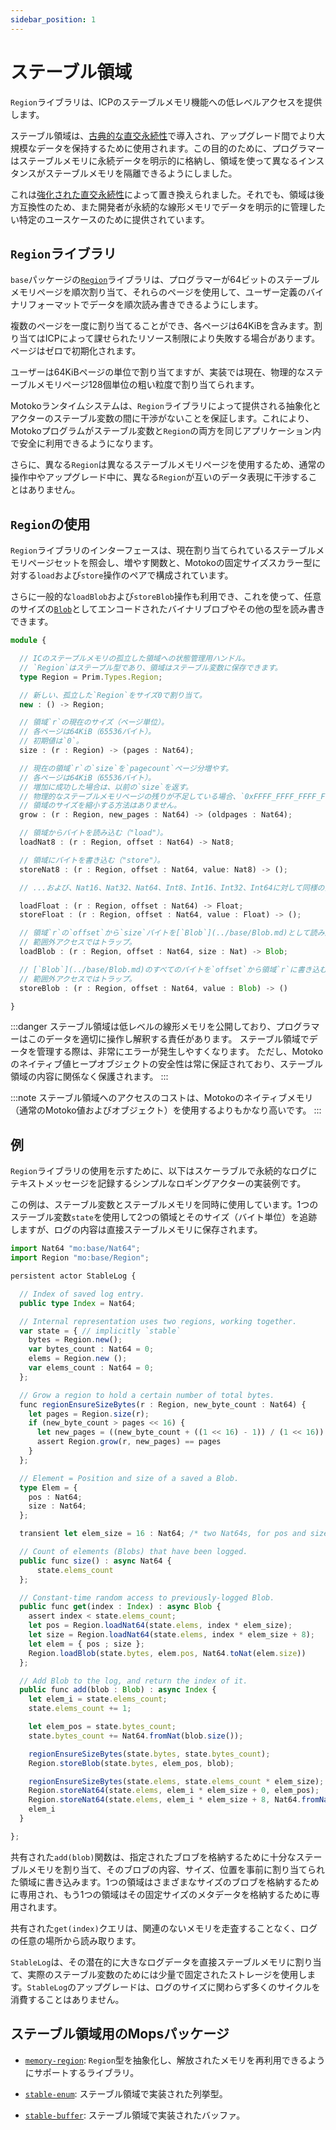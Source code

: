 ```yaml
---
sidebar_position: 1
---
```


# ステーブル領域

`Region`ライブラリは、ICPのステーブルメモリ機能への低レベルアクセスを提供します。

ステーブル領域は、[古典的な直交永続性](../canister-maintenance/orthogonal-persistence/classical.md)で導入され、アップグレード間でより大規模なデータを保持するために使用されます。この目的のために、プログラマーはステーブルメモリに永続データを明示的に格納し、領域を使って異なるインスタンスがステーブルメモリを隔離できるようにしました。

これは[強化された直交永続性](../canister-maintenance/orthogonal-persistence/enhanced.md)によって置き換えられました。それでも、領域は後方互換性のため、また開発者が永続的な線形メモリでデータを明示的に管理したい特定のユースケースのために提供されています。

## `Region`ライブラリ

`base`パッケージの[`Region`](../base/Region.md)ライブラリは、プログラマーが64ビットのステーブルメモリページを順次割り当て、それらのページを使用して、ユーザー定義のバイナリフォーマットでデータを順次読み書きできるようにします。

複数のページを一度に割り当てることができ、各ページは64KiBを含みます。割り当てはICPによって課せられたリソース制限により失敗する場合があります。ページはゼロで初期化されます。

ユーザーは64KiBページの単位で割り当てますが、実装では現在、物理的なステーブルメモリページ128個単位の粗い粒度で割り当てられます。

Motokoランタイムシステムは、`Region`ライブラリによって提供される抽象化とアクターのステーブル変数の間に干渉がないことを保証します。これにより、Motokoプログラムがステーブル変数と`Region`の両方を同じアプリケーション内で安全に利用できるようになります。

さらに、異なる`Region`は異なるステーブルメモリページを使用するため、通常の操作中やアップグレード中に、異なる`Region`が互いのデータ表現に干渉することはありません。

## `Region`の使用

`Region`ライブラリのインターフェースは、現在割り当てられているステーブルメモリページセットを照会し、増やす関数と、Motokoの固定サイズスカラー型に対する`load`および`store`操作のペアで構成されています。

さらに一般的な`loadBlob`および`storeBlob`操作も利用でき、これを使って、任意のサイズの[`Blob`](../base/Blob.md)としてエンコードされたバイナリブロブやその他の型を読み書きできます。

```ts no-repl
module {

  // ICのステーブルメモリの孤立した領域への状態管理用ハンドル。
  // `Region`はステーブル型であり、領域はステーブル変数に保存できます。
  type Region = Prim.Types.Region;

  // 新しい、孤立した`Region`をサイズ0で割り当て。
  new : () -> Region;

  // 領域`r`の現在のサイズ（ページ単位）。
  // 各ページは64KiB（65536バイト）。
  // 初期値は`0`。
  size : (r : Region) -> (pages : Nat64);

  // 現在の領域`r`の`size`を`pagecount`ページ分増やす。
  // 各ページは64KiB（65536バイト）。
  // 増加に成功した場合は、以前の`size`を返す。
  // 物理的なステーブルメモリページの残りが不足している場合、`0xFFFF_FFFF_FFFF_FFFF`を返す。
  // 領域のサイズを縮小する方法はありません。
  grow : (r : Region, new_pages : Nat64) -> (oldpages : Nat64);

  // 領域からバイトを読み込む（"load"）。
  loadNat8 : (r : Region, offset : Nat64) -> Nat8;

  // 領域にバイトを書き込む（"store"）。
  storeNat8 : (r : Region, offset : Nat64, value: Nat8) -> ();

  // ...および、Nat16、Nat32、Nat64、Int8、Int16、Int32、Int64に対して同様の操作。

  loadFloat : (r : Region, offset : Nat64) -> Float;
  storeFloat : (r : Region, offset : Nat64, value : Float) -> ();

  // 領域`r`の`offset`から`size`バイトを[`Blob`](../base/Blob.md)として読み込む。
  // 範囲外アクセスではトラップ。
  loadBlob : (r : Region, offset : Nat64, size : Nat) -> Blob;

  // [`Blob`](../base/Blob.md)のすべてのバイトを`offset`から領域`r`に書き込む。
  // 範囲外アクセスではトラップ。
  storeBlob : (r : Region, offset : Nat64, value : Blob) -> ()

}
```

:::danger
ステーブル領域は低レベルの線形メモリを公開しており、プログラマーはこのデータを適切に操作し解釈する責任があります。
ステーブル領域でデータを管理する際は、非常にエラーが発生しやすくなります。
ただし、Motokoのネイティブ値ヒープオブジェクトの安全性は常に保証されており、ステーブル領域の内容に関係なく保護されます。
:::

:::note
ステーブル領域へのアクセスのコストは、Motokoのネイティブメモリ（通常のMotoko値およびオブジェクト）を使用するよりもかなり高いです。
:::

## 例

`Region`ライブラリの使用を示すために、以下はスケーラブルで永続的なログにテキストメッセージを記録するシンプルなロギングアクターの実装例です。

この例は、ステーブル変数とステーブルメモリを同時に使用しています。1つのステーブル変数`state`を使用して2つの領域とそのサイズ（バイト単位）を追跡しますが、ログの内容は直接ステーブルメモリに保存されます。

```ts no-repl file=../examples/StableMultiLog.mo
import Nat64 "mo:base/Nat64";
import Region "mo:base/Region";

persistent actor StableLog {

  // Index of saved log entry.
  public type Index = Nat64;

  // Internal representation uses two regions, working together.
  var state = { // implicitly `stable`
    bytes = Region.new();
    var bytes_count : Nat64 = 0;
    elems = Region.new ();
    var elems_count : Nat64 = 0;
  };

  // Grow a region to hold a certain number of total bytes.
  func regionEnsureSizeBytes(r : Region, new_byte_count : Nat64) {
    let pages = Region.size(r);
    if (new_byte_count > pages << 16) {
      let new_pages = ((new_byte_count + ((1 << 16) - 1)) / (1 << 16)) - pages;
      assert Region.grow(r, new_pages) == pages
    }
  };

  // Element = Position and size of a saved a Blob.
  type Elem = {
    pos : Nat64;
    size : Nat64;
  };

  transient let elem_size = 16 : Nat64; /* two Nat64s, for pos and size. */

  // Count of elements (Blobs) that have been logged.
  public func size() : async Nat64 {
      state.elems_count
  };

  // Constant-time random access to previously-logged Blob.
  public func get(index : Index) : async Blob {
    assert index < state.elems_count;
    let pos = Region.loadNat64(state.elems, index * elem_size);
    let size = Region.loadNat64(state.elems, index * elem_size + 8);
    let elem = { pos ; size };
    Region.loadBlob(state.bytes, elem.pos, Nat64.toNat(elem.size))
  };

  // Add Blob to the log, and return the index of it.
  public func add(blob : Blob) : async Index {
    let elem_i = state.elems_count;
    state.elems_count += 1;

    let elem_pos = state.bytes_count;
    state.bytes_count += Nat64.fromNat(blob.size());

    regionEnsureSizeBytes(state.bytes, state.bytes_count);
    Region.storeBlob(state.bytes, elem_pos, blob);

    regionEnsureSizeBytes(state.elems, state.elems_count * elem_size);
    Region.storeNat64(state.elems, elem_i * elem_size + 0, elem_pos);
    Region.storeNat64(state.elems, elem_i * elem_size + 8, Nat64.fromNat(blob.size()));
    elem_i
  }

};
```

共有された`add(blob)`関数は、指定されたブロブを格納するために十分なステーブルメモリを割り当て、そのブロブの内容、サイズ、位置を事前に割り当てられた領域に書き込みます。1つの領域はさまざまなサイズのブロブを格納するために専用され、もう1つの領域はその固定サイズのメタデータを格納するために専用されます。

共有された`get(index)`クエリは、関連のないメモリを走査することなく、ログの任意の場所から読み取ります。

`StableLog`は、その潜在的に大きなログデータを直接ステーブルメモリに割り当て、実際のステーブル変数のためには少量で固定されたストレージを使用します。`StableLog`のアップグレードは、ログのサイズに関わらず多くのサイクルを消費することはありません。

## ステーブル領域用のMopsパッケージ

- [`memory-region`](https://mops.one/memory-region): `Region`型を抽象化し、解放されたメモリを再利用できるようにサポートするライブラリ。

- [`stable-enum`](https://mops.one/stable-enum): ステーブル領域で実装された列挙型。

- [`stable-buffer`](https://mops.one/stable-buffer): ステーブル領域で実装されたバッファ。
